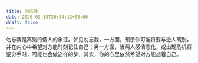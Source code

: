 ```yaml
---
title: 勿忘我
date: 2020-02-15T20:54:12+08:00
draft: false
---
```


勿忘我是离别的情人的象征。梦见勿忘我，一方面，预示你可能将要与恋人离别，并在内心中希望对方能时刻记住自己；另一方面，当两人感情恶化，或出现危机将要分手时，可能也会做这样的梦，其实，你的心里依然希望对方能想着自己。